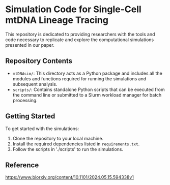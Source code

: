 # Simulation Code for Single-Cell mtDNA Lineage Tracing

 This repository is dedicated to providing researchers with the tools and code necessary to replicate and explore the computational simulations presented in our paper.

## Repository Contents
- `mtDNAsim/`: This directory acts as a Python package and includes all the modules and functions required for running the simulations and subsequent analysis.
- `scripts/`: Contains standalone Python scripts that can be executed from the command line or submitted to a Slurm workload manager for batch processing.

## Getting Started
To get started with the simulations:
1. Clone the repository to your local machine.
2. Install the required dependencies listed in `requirements.txt`.
3. Follow the scripts in './scripts' to run the simulations.

## Reference
https://www.biorxiv.org/content/10.1101/2024.05.15.594338v1

